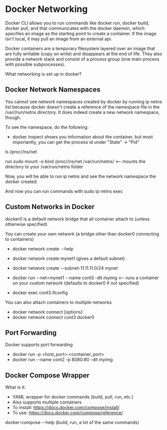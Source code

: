 # Docker Networking

Docker CLI allows you to run commands like docker run, docker build, docker pull, and that communicates with the docker daemon, which specifies an image as the starting point to create a container. If the image isn't local, it may pull an image from an external api.

Docker containers are a temporary filesystem layered over an image that are fully writable (copy on write) and disappears at the end of life. They also provide a network stack and consist of a process group (one main process with possible subprocesses).

What networking is set up in docker?

## Docker Network Namespaces

You cannot see network namespaces created by docker by running ip netns list because docker doesn't create a reference of the namespace file in the /var//run/netns directory. It does indeed create a new network namespace, though. 

To see the namespace, do the following:

- docker inspect <containername> shows you information about the container, but most importantly, you can get the process id under "State" -> "Pid"

ls /proc/<pid>/ns/net

run sudo mount -o bind /proc/<pid>/ns/net /var/run/netns/<containername> <-- mounts the directory to your /var/run/netns folder

Now, you will be able to run ip netns and see the network namespace the docker created.

And now you can run commands with sudo ip netns exec <containername> <command>

## Custom Networks in Docker

docker0 is a default network bridge that all container attach to (unless otherwise specified)

You can create your own network (a bridge other than docker0 connecting to containers)

- docker network create --help
- docker network create mynet1 (gives a default subnet)
- docker network create --subnet-11.11.11.0/24 mynet

- docker run --net=mynet1 --name cont3 -dit myimg <-- runs a container on your custom network (defaults to docker0 if not specified)
- docker exec cont3 ifconfig

You can also attach containers to multiple networks

- docker network connect [options] <network> <container>
- docker network connect cont3 docker0

## Port Forwarding

Docker supports port forwarding

- docker run -p <host_port>:<container_port> <image>
- docker run --name cont2 -p 8080:80 -dit myimg

## Docker Compose Wrapper

What is it:

- YAML wrapper for docker commands (build, pull, run, etc.)
- Also supports multiple containers
- To install: https://docs.docker.com/compose/install/
- To use: https://docs.docker.com/compose/reference/

docker-compose --help (build, run, a lot of the same commands)